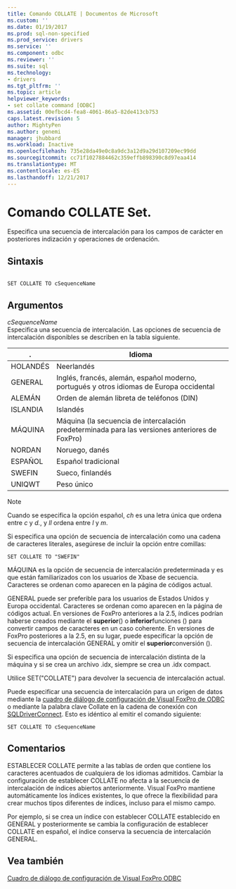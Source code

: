 ```yaml
---
title: Comando COLLATE | Documentos de Microsoft
ms.custom: ''
ms.date: 01/19/2017
ms.prod: sql-non-specified
ms.prod_service: drivers
ms.service: ''
ms.component: odbc
ms.reviewer: ''
ms.suite: sql
ms.technology:
- drivers
ms.tgt_pltfrm: ''
ms.topic: article
helpviewer_keywords:
- set collate command [ODBC]
ms.assetid: 00efbcd4-fea8-4061-86a5-82de413cb753
caps.latest.revision: 5
author: MightyPen
ms.author: genemi
manager: jhubbard
ms.workload: Inactive
ms.openlocfilehash: 735e28da49e0c8a9dc3a12d9a29d107209ec99dd
ms.sourcegitcommit: cc71f1027884462c359effb898390c8d97eaa414
ms.translationtype: MT
ms.contentlocale: es-ES
ms.lasthandoff: 12/21/2017
---
```

# <a name="set-collate-command"></a>Comando COLLATE Set.
Especifica una secuencia de intercalación para los campos de carácter en posteriores indización y operaciones de ordenación.  
  
## <a name="syntax"></a>Sintaxis  
  
```  
  
SET COLLATE TO cSequenceName  
```  
  
## <a name="arguments"></a>Argumentos  
 *cSequenceName*  
 Especifica una secuencia de intercalación. Las opciones de secuencia de intercalación disponibles se describen en la tabla siguiente.  
  
|.|Idioma|  
|-------------|--------------|  
|HOLANDÉS|Neerlandés|  
|GENERAL|Inglés, francés, alemán, español moderno, portugués y otros idiomas de Europa occidental|  
|ALEMÁN|Orden de alemán libreta de teléfonos (DIN)|  
|ISLANDIA|Islandés|  
|MÁQUINA|Máquina (la secuencia de intercalación predeterminada para las versiones anteriores de FoxPro)|  
|NORDAN|Noruego, danés|  
|ESPAÑOL|Español tradicional|  
|SWEFIN|Sueco, finlandés|  
|UNIQWT|Peso único|  
  
> [!NOTE]  
>  Cuando se especifica la opción español, *ch* es una letra única que ordena entre *c* y *d.*, y *ll* ordena entre  *l* y *m*.  
  
 Si especifica una opción de secuencia de intercalación como una cadena de caracteres literales, asegúrese de incluir la opción entre comillas:  
  
```  
SET COLLATE TO "SWEFIN"  
```  
  
 MÁQUINA es la opción de secuencia de intercalación predeterminada y es que están familiarizados con los usuarios de Xbase de secuencia. Caracteres se ordenan como aparecen en la página de códigos actual.  
  
 GENERAL puede ser preferible para los usuarios de Estados Unidos y Europa occidental. Caracteres se ordenan como aparecen en la página de códigos actual. En versiones de FoxPro anteriores a la 2.5, índices podrían haberse creados mediante el **superior**() o **inferior**funciones () para convertir campos de caracteres en un caso coherente. En versiones de FoxPro posteriores a la 2.5, en su lugar, puede especificar la opción de secuencia de intercalación GENERAL y omitir el **superior**conversión ().  
  
 Si especifica una opción de secuencia de intercalación distinta de la máquina y si se crea un archivo .idx, siempre se crea un .idx compact.  
  
 Utilice SET("COLLATE") para devolver la secuencia de intercalación actual.  
  
 Puede especificar una secuencia de intercalación para un origen de datos mediante la [cuadro de diálogo de configuración de Visual FoxPro de ODBC](../../odbc/microsoft/odbc-visual-foxpro-setup-dialog-box.md) o mediante la palabra clave Collate en la cadena de conexión con [SQLDriverConnect](../../odbc/microsoft/sqldriverconnect-visual-foxpro-odbc-driver.md). Esto es idéntico al emitir el comando siguiente:  
  
```  
SET COLLATE TO cSequenceName  
```  
  
## <a name="remarks"></a>Comentarios  
 ESTABLECER COLLATE permite a las tablas de orden que contiene los caracteres acentuados de cualquiera de los idiomas admitidos. Cambiar la configuración de establecer COLLATE no afecta a la secuencia de intercalación de índices abiertos anteriormente. Visual FoxPro mantiene automáticamente los índices existentes, lo que ofrece la flexibilidad para crear muchos tipos diferentes de índices, incluso para el mismo campo.  
  
 Por ejemplo, si se crea un índice con establecer COLLATE establecido en GENERAL y posteriormente se cambia la configuración de establecer COLLATE en español, el índice conserva la secuencia de intercalación GENERAL.  
  
## <a name="see-also"></a>Vea también  
 [Cuadro de diálogo de configuración de Visual FoxPro ODBC](../../odbc/microsoft/odbc-visual-foxpro-setup-dialog-box.md)

